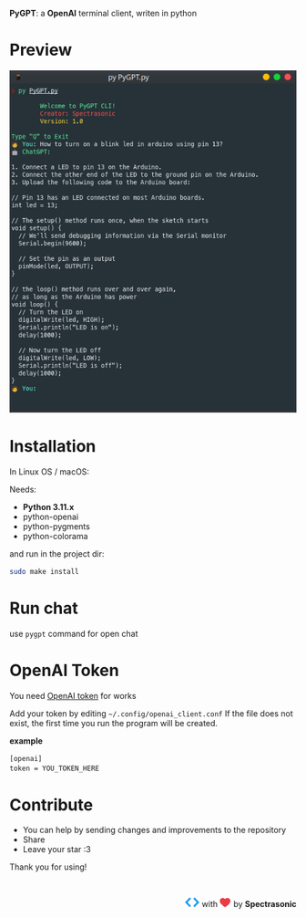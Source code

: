 **PyGPT**: a **OpenAI** terminal client, writen in python

# Preview

![Terminal](./.assets/term-print.png)

<!-- # Features

-   Remember messages
-   Interactive chat
-   Syntactic highlighting (basic) -->

# Installation

In Linux OS / macOS:

Needs:

-   **Python 3.11.x**
-   python-openai
-   python-pygments
-   python-colorama

and run in the project dir:

```bash
sudo make install
```

# Run chat

use `pygpt` command for open chat

# OpenAI Token

You need [OpenAI token](https://platform.openai.com/docs/introduction/tokens) for works

Add your token by editing `~/.config/openai_client.conf`
If the file does not exist, the first time you run the program will be created.

**example**

```bash
[openai]
token = YOU_TOKEN_HERE
```

# Contribute

-   You can help by sending changes and improvements to the repository
-   Share
-   Leave your star :3

Thank you for using!

<br>

<p align="right"> <img src="https://raw.githubusercontent.com/spectrasonic117/spectrasonic117/1e9a267f016b8e35053c9385b44c8e9e691c8348/assets/dev.svg" width="26px"> with <img src="https://raw.githubusercontent.com/spectrasonic117/spectrasonic117/1e9a267f016b8e35053c9385b44c8e9e691c8348/assets/heart.svg" width="20px"> by <strong>Spectrasonic</strong><p>

